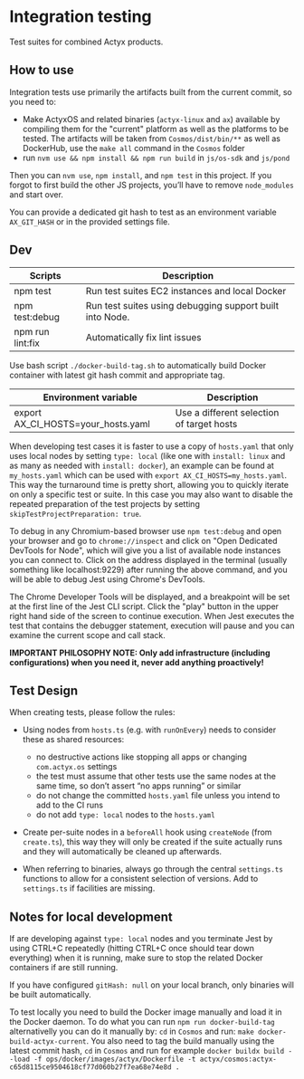 # Integration testing

Test suites for combined Actyx products.

## How to use

Integration tests use primarily the artifacts built from the current commit, so you need to:

- Make ActyxOS and related binaries (`actyx-linux` and `ax`) available by compiling them for the "current" platform as well as the platforms to be tested.
  The artifacts will be taken from `Cosmos/dist/bin/**` as well as DockerHub, use the `make all` command in the `Cosmos` folder
- run `nvm use && npm install && npm run build` in `js/os-sdk` and `js/pond`

Then you can `nvm use`, `npm install`, and `npm test` in this project. If you forgot to first build the other JS projects, you’ll have to remove `node_modules` and start over.

You can provide a dedicated git hash to test as an environment variable
`AX_GIT_HASH` or in the provided settings file.

## Dev

| Scripts          | Description                                              |
|------------------|----------------------------------------------------------|
| npm test         | Run test suites EC2 instances and local Docker           |
| npm test:debug   | Run test suites using debugging support built into Node. |
| npm run lint:fix | Automatically fix lint issues                            |

Use bash script `./docker-build-tag.sh` to automatically build Docker container with latest git hash commit and appropriate tag.

| Environment variable               | Description                               |
|------------------------------------|-------------------------------------------|
| export AX_CI_HOSTS=your_hosts.yaml | Use a different selection of target hosts |

When developing test cases it is faster to use a copy of `hosts.yaml` that only uses local nodes by setting `type: local` (like one with `install: linux` and as many as needed with `install: docker`), an example can be found at `my_hosts.yaml` which can be used with `export AX_CI_HOSTS=my_hosts.yaml`.
This way the turnaround time is pretty short, allowing you to quickly iterate on only a specific test or suite.
In this case you may also want to disable the repeated preparation of the test projects by setting `skipTestProjectPreparation: true`.

To debug in any Chromium-based browser use `npm test:debug` and open your browser and go to `chrome://inspect` and click on "Open Dedicated DevTools for Node", which will give you a list of available node instances you can connect to. Click on the address displayed in the terminal (usually something like localhost:9229) after running the above command, and you will be able to debug Jest using Chrome's DevTools.

The Chrome Developer Tools will be displayed, and a breakpoint will be set at the first line of the Jest CLI script. Click the "play" button in the upper right hand side of the screen to continue execution. When Jest executes the test that contains the debugger statement, execution will pause and you can examine the current scope and call stack.

**IMPORTANT PHILOSOPHY NOTE: Only add infrastructure (including configurations) when you need it, never add anything proactively!**

## Test Design

When creating tests, please follow the rules:

- Using nodes from `hosts.ts` (e.g. with `runOnEvery`) needs to consider these as shared resources:

  - no destructive actions like stopping all apps or changing `com.actyx.os` settings
  - the test must assume that other tests use the same nodes at the same time, so don’t assert “no apps running” or similar
  - do not change the committed `hosts.yaml` file unless you intend to add to the CI runs
  - do not add `type: local` nodes to the `hosts.yaml`

- Create per-suite nodes in a `beforeAll` hook using `createNode` (from `create.ts`), this way they will only be created if the suite actually runs and they will automatically be cleaned up afterwards.

- When referring to binaries, always go through the central `settings.ts` functions to allow for a consistent selection of versions.
  Add to `settings.ts` if facilities are missing.

## Notes for local development

If are developing against `type: local` nodes and you terminate Jest by using CTRL+C repeatedly (hitting CTRL+C once should tear down everything) when it is running, make sure to stop the related Docker containers if are still running.

If you have configured `gitHash: null` on your local branch, only binaries will be built automatically.

To test locally you need to build the Docker image manually and load it in the Docker daemon.
To do what you can run `npm run docker-build-tag` alternativelly you can do it manually by:
`cd` in `Cosmos` and run: `make docker-build-actyx-current`.
You also need to tag the build manually using the latest commit hash, `cd` in `Cosmos` and run for example `docker buildx build --load -f ops/docker/images/actyx/Dockerfile -t actyx/cosmos:actyx-c65d8115ce9504618cf77d060b27f7ea68e74e8d .`
